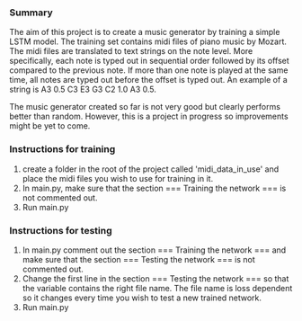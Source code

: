 ### Summary

The aim of this project is to create a music generator by training a simple LSTM model. 
The training set contains midi files of piano music by Mozart. 
The midi files are translated to text strings on the note level. 
More specifically, each note is typed out in sequential order followed by its offset compared to the previous note. If more than one note is played at the same time, all notes are typed out before the offset is typed out. An example of a string is A3 0.5 C3 E3 G3 C2 1.0 A3 0.5. 

The music generator created so far is not very good but clearly performs better than random. However, this is a project in progress so improvements might be yet to come. 


### Instructions for training

1. create a folder in the root of the project called 'midi_data_in_use' and place the midi files you wish to use for training in it.
2. In main.py, make sure that the section === Training the network === is not commented out. 
3. Run main.py 

### Instructions for testing

1. In main.py comment out the section === Training the network === and make sure that the section === Testing the network === is not commented out. 
2. Change the first line in the section === Testing the network === so that the variable contains the right file name. The file name is loss dependent so it changes every time you wish to test a new trained network. 
3. Run main.py